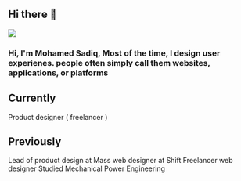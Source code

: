 ## Hi there 👋

![](https://i.ibb.co/Ch9Kh3w/desk.png)

### Hi, I'm Mohamed Sadiq, Most of the time, I design user experienes. people often simply call them websites, applications, or platforms
 
## Currently
Product designer ( freelancer )
## Previously
Lead of product design at Mass
web designer at Shift
Freelancer web designer
Studied Mechanical Power Engineering

<!--
**mohamedsadiq/mohamedsadiq** is a ✨ _special_ ✨ repository because its `README.md` (this file) appears on your GitHub profile.

Here are some ideas to get you started:

- 🔭 I’m currently working on ...
- 🌱 I’m currently learning ...
- 👯 I’m looking to collaborate on ...
- 🤔 I’m looking for help with ...
- 💬 Ask me about ...
- 📫 How to reach me: ...
- 😄 Pronouns: ...
- ⚡ Fun fact: ...
-->
